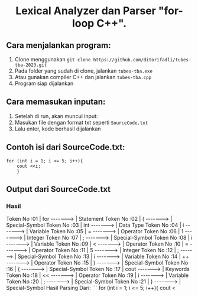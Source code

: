 <h1 align ="center"> Lexical Analyzer dan Parser "for-loop C++".</h1>

## Cara menjalankan program:
1. Clone menggunakan `git clone https://github.com/ditorifadli/tubes-tba-2023.git`
2. Pada folder yang sudah di clone, jalankan  `tubes-tba.exe`
3. Atau gunakan compiler C++ dan jalankan `tubes-tba.cpp`
4. Program siap dijalankan

## Cara memasukan inputan:
1. Setelah di run, akan muncul input:
2. Masukan file dengan format txt seperti `SourceCode.txt`
3. Lalu enter, kode berhasil dijalankan

## Contoh isi dari SourceCode.txt:
```
for (int i = 1; i <= 5; i++){ 
    cout <<i; 
    }
```

## Output dari SourceCode.txt
<h3>Hasil</h3>
	 Token   No :01  |          for  ------->  |                Statement                  
	 Token   No :02  |            (  ------->  |           Special-Symbol                  
	 Token   No :03  |          int  ------->  |                Data Type                  
	 Token   No :04  |            i  ------->  |                 Variable                  
	 Token   No :05  |            =  ------->  |                 Operator                  
	 Token   No :06  |            1  ------->  |                  Integer                  
	 Token   No :07  |            ;  ------->  |           Special-Symbol                  
	 Token   No :08  |            i  ------->  |                 Variable                  
	 Token   No :09  |            <  ------->  |                 Operator                  
	 Token   No :10  |            =  ------->  |                 Operator                  
	 Token   No :11  |            5  ------->  |                  Integer                  
	 Token   No :12  |            ;  ------->  |           Special-Symbol                  
	 Token   No :13  |            i  ------->  |                 Variable                  
	 Token   No :14  |           ++  ------->  |                 Operator                  
	 Token   No :15  |            )  ------->  |           Special-Symbol                  
	 Token   No :16  |            {  ------->  |           Special-Symbol                  
	 Token   No :17  |         cout  ------->  |                 Keywords                  
	 Token   No :18  |           <<  ------->  |                 Operator                  
	 Token   No :19  |            i  ------->  |                 Variable                  
	 Token   No :20  |            ;  ------->  |           Special-Symbol                  
	 Token   No :21  |            }  ------->  |           Special-Symbol                  
Hasil Parsing Dari:
```
for (int i = 1; i <= 5; i++){ 
    cout <<i; 
    }
```
Valid/ Diterima!

